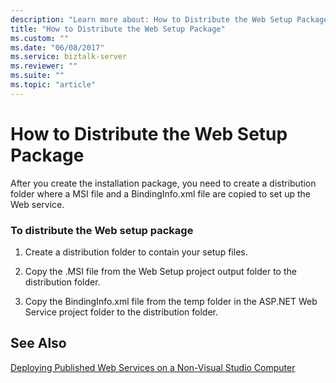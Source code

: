 ```yaml
---
description: "Learn more about: How to Distribute the Web Setup Package"
title: "How to Distribute the Web Setup Package"
ms.custom: ""
ms.date: "06/08/2017"
ms.service: biztalk-server
ms.reviewer: ""
ms.suite: ""
ms.topic: "article"
---
```

# How to Distribute the Web Setup Package
After you create the installation package, you need to create a distribution folder where a MSI file and a BindingInfo.xml file are copied to set up the Web service.  
  
### To distribute the Web setup package  
  
1.  Create a distribution folder to contain your setup files.  
  
2.  Copy the .MSI file from the Web Setup project output folder to the distribution folder.  
  
3.  Copy the BindingInfo.xml file from the temp folder in the ASP.NET Web Service project folder to the distribution folder.  
  
## See Also  
 [Deploying Published Web Services on a Non-Visual Studio Computer](../core/deploying-published-web-services-on-a-non-visual-studio-computer.md)
